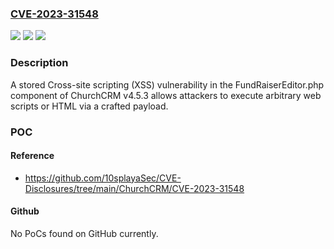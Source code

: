 ### [CVE-2023-31548](https://cve.mitre.org/cgi-bin/cvename.cgi?name=CVE-2023-31548)
![](https://img.shields.io/static/v1?label=Product&message=n%2Fa&color=blue)
![](https://img.shields.io/static/v1?label=Version&message=n%2Fa&color=blue)
![](https://img.shields.io/static/v1?label=Vulnerability&message=n%2Fa&color=brighgreen)

### Description

A stored Cross-site scripting (XSS) vulnerability in the FundRaiserEditor.php component of ChurchCRM v4.5.3 allows attackers to execute arbitrary web scripts or HTML via a crafted payload.

### POC

#### Reference
- https://github.com/10splayaSec/CVE-Disclosures/tree/main/ChurchCRM/CVE-2023-31548

#### Github
No PoCs found on GitHub currently.

